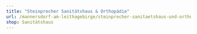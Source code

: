 ```yaml
---
title: "Steinprecher Sanitätshaus & Orthopädie"
url: /mannersdorf-am-leithagebirge/steinprecher-sanitaetshaus-und-orthopaedie/
shop: Sanitätshaus
---
```

